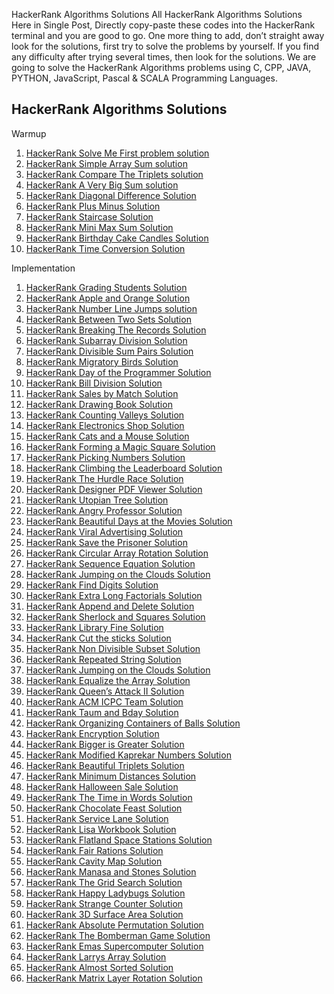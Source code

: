 HackerRank Algorithms Solutions
All HackerRank Algorithms Solutions Here in Single Post, Directly copy-paste these codes into the HackerRank terminal and you are good to go.
One more thing to add, don’t straight away look for the solutions, first try to solve the problems by yourself. If you find any difficulty after trying several times, then look for the solutions. We are going to solve the HackerRank Algorithms problems using C, CPP, JAVA, PYTHON, JavaScript, Pascal & SCALA Programming Languages.

<h2>HackerRank Algorithms Solutions</h2>

Warmup
<ol><li><a href="https://www.chase2learn.com/hackerrank-solve-me-first-problem-solution/">HackerRank Solve Me First problem solution</a></li><li><a href="https://www.chase2learn.com/hackerrank-simple-array-sum-solution/">HackerRank Simple Array Sum solution</a></li><li><a href="https://www.chase2learn.com/hackerrank-compare-the-triplets-solution/">HackerRank Compare The Triplets solution</a></li><li><a href="https://www.chase2learn.com/hackerrank-a-very-big-sum-solution/">HackerRank A Very Big Sum solution</a></li><li><a href="https://www.chase2learn.com/hackerrank-diagonal-difference-solution/">HackerRank Diagonal Difference Solution</a></li><li><a href="https://www.chase2learn.com/hackerrank-plus-minus-solution/">HackerRank Plus Minus Solution</a></li><li><a href="https://www.chase2learn.com/hackerrank-staircase-solution/">HackerRank Staircase Solution</a></li><li><a href="https://www.chase2learn.com/hackerrank-mini-max-sum-solution/">HackerRank Mini Max Sum Solution</a></li><li><a href="https://www.chase2learn.com/hackerrank-birthday-cake-candles-solution/">HackerRank Birthday Cake Candles Solution</a></li><li><a href="https://www.chase2learn.com/hackerrank-time-conversion-solution/">HackerRank Time Conversion Solution</a></li></ol>

Implementation
<ol><li><a href="https://www.chase2learn.com/hackerrank-grading-students-solution/">HackerRank Grading Students Solution</a></li><li><a href="https://www.chase2learn.com/hackerrank-apple-and-orange-solution/">HackerRank Apple and Orange Solution</a></li><li><a href="https://www.chase2learn.com/hackerrank-number-line-jumps-solution/">HackerRank Number Line Jumps solution</a></li><li><a href="https://www.chase2learn.com/hackerrank-between-two-sets-solution/">HackerRank Between Two Sets Solution</a></li><li><a href="https://www.chase2learn.com/hackerrank-breaking-the-records-solution/">HackerRank Breaking The Records Solution</a></li><li><a href="https://www.chase2learn.com/hackerrank-subarray-division-solution/">HackerRank Subarray Division Solution</a></li><li><a href="https://www.chase2learn.com/hackerrank-divisible-sum-pairs-solution/">HackerRank Divisible Sum Pairs Solution</a></li><li><a href="https://www.chase2learn.com/hackerrank-migratory-birds-solution/">HackerRank Migratory Birds Solution</a></li><li><a href="https://www.chase2learn.com/hackerrank-day-of-the-programmer-solution/">HackerRank Day of the Programmer Solution</a></li><li><a href="https://www.chase2learn.com/hackerrank-bill-division-solution/">HackerRank Bill Division Solution</a></li><li><a href="https://www.chase2learn.com/hackerrank-sales-by-match-solution/">HackerRank Sales by Match Solution</a></li><li><a href="https://www.chase2learn.com/hackerrank-drawing-book-solution/">HackerRank Drawing Book Solution</a></li><li><a href="https://www.chase2learn.com/hackerrank-counting-valleys-solution/">HackerRank Counting Valleys Solution</a></li><li><a href="https://www.chase2learn.com/hackerrank-electronics-shop-solution/">HackerRank Electronics Shop Solution</a></li><li><a href="https://www.chase2learn.com/hackerrank-cats-and-a-mouse-solution/">HackerRank Cats and a Mouse Solution</a></li><li><a href="https://www.chase2learn.com/hackerrank-forming-a-magic-square-solution/">HackerRank Forming a Magic Square Solution</a></li><li><a href="https://www.chase2learn.com/hackerrank-picking-numbers-solution/">HackerRank Picking Numbers Solution</a></li><li><a href="https://www.chase2learn.com/hackerrank-climbing-the-leaderboard-solution/">HackerRank Climbing the Leaderboard Solution</a></li><li><a href="https://www.chase2learn.com/hackerrank-the-hurdle-race-solution/">HackerRank The Hurdle Race Solution</a></li><li><a href="https://www.chase2learn.com/hackerrank-designer-pdf-viewer-solution/">HackerRank Designer PDF Viewer Solution</a></li><li><a href="https://www.chase2learn.com/hackerrank-utopian-tree-solution/">HackerRank Utopian Tree Solution</a></li><li><a href="https://www.chase2learn.com/hackerrank-angry-professor-solution/">HackerRank Angry Professor Solution</a></li><li><a href="https://www.chase2learn.com/hackerrank-beautiful-days-at-the-movies-solution/">HackerRank Beautiful Days at the Movies Solution</a></li><li><a href="https://www.chase2learn.com/hackerrank-viral-advertising-solution/">HackerRank Viral Advertising Solution</a></li><li><a href="https://www.chase2learn.com/hackerrank-save-the-prisoner-solution/">HackerRank Save the Prisoner Solution</a></li><li><a href="https://www.chase2learn.com/hackerrank-circular-array-rotation-solution/">HackerRank Circular Array Rotation Solution</a></li><li><a href="https://www.chase2learn.com/hackerrank-sequence-equation-solution/">HackerRank Sequence Equation Solution</a></li><li><a href="https://www.chase2learn.com/hackerrank-jumping-on-the-clouds-solution/">HackerRank Jumping on the Clouds Solution</a></li><li><a href="https://www.chase2learn.com/hackerrank-find-digits-solution/">HackerRank Find Digits Solution</a></li><li><a href="https://www.chase2learn.com/hackerrank-extra-long-factorials-solution/">HackerRank Extra Long Factorials Solution</a></li><li><a href="https://www.chase2learn.com/hackerrank-append-and-delete-solution/">HackerRank Append and Delete Solution</a></li><li><a href="https://www.chase2learn.com/hackerrank-sherlock-and-squares-solution/">HackerRank Sherlock and Squares Solution</a></li><li><a href="https://www.chase2learn.com/hackerrank-library-fine-solution/">HackerRank Library Fine Solution</a></li><li><a href="https://www.chase2learn.com/hackerrank-cut-the-sticks-solution/">HackerRank Cut the sticks Solution</a></li><li><a href="https://www.chase2learn.com/hackerrank-non-divisible-subset-solution/">HackerRank Non Divisible Subset Solution</a></li><li><a href="https://www.chase2learn.com/hackerrank-repeated-string-solution/">HackerRank Repeated String Solution</a></li><li><a href="https://www.chase2learn.com/hackerrank-jumping-on-the-clouds-solution/">HackerRank Jumping on the Clouds Solution</a></li><li><a href="https://www.chase2learn.com/hackerrank-equalize-the-array-solution/">HackerRank Equalize the Array Solution</a></li><li><a href="https://www.chase2learn.com/hackerrank-queens-attack-ii-solution/">HackerRank Queen’s Attack II Solution</a></li><li><a href="https://www.chase2learn.com/hackerrank-acm-icpc-team-solution/">HackerRank ACM ICPC Team Solution</a></li><li><a href="https://www.chase2learn.com/hackerrank-taum-and-bday-solution/">HackerRank Taum and Bday Solution</a></li><li><a href="https://www.chase2learn.com/hackerrank-organizing-containers-of-balls-solution/">HackerRank Organizing Containers of Balls Solution</a></li><li><a href="https://www.chase2learn.com/hackerrank-encryption-solution/">HackerRank Encryption Solution</a></li><li><a href="https://www.chase2learn.com/hackerrank-bigger-is-greater-solution/">HackerRank Bigger is Greater Solution</a></li><li><a href="https://www.chase2learn.com/hackerrank-modified-kaprekar-numbers-solution/">HackerRank Modified Kaprekar Numbers Solution</a></li><li><a href="https://www.chase2learn.com/hackerrank-beautiful-triplets-solution/">HackerRank Beautiful Triplets Solution</a></li><li><a href="https://www.chase2learn.com/hackerrank-minimum-distances-solution/">HackerRank Minimum Distances Solution</a></li><li><a href="https://www.chase2learn.com/hackerrank-halloween-sale-solution/">HackerRank Halloween Sale Solution</a></li><li><a href="https://www.chase2learn.com/hackerrank-the-time-in-words-solution/">HackerRank The Time in Words Solution</a></li><li><a href="https://www.chase2learn.com/hackerrank-chocolate-feast-solution/">HackerRank Chocolate Feast Solution</a></li><li><a href="https://www.chase2learn.com/hackerrank-service-lane-solution/">HackerRank Service Lane Solution</a></li><li><a href="https://www.chase2learn.com/hackerrank-lisa-workbook-solution/">HackerRank Lisa Workbook Solution</a></li><li><a href="https://www.chase2learn.com/wp-admin/post.php?post=38360&amp;action=edit">HackerRank Flatland Space Stations Solution</a></li><li><a href="https://www.chase2learn.com/hackerrank-fair-rations-solution/">HackerRank Fair Rations Solution</a></li><li><a href="https://www.chase2learn.com/hackerrank-cavity-map-solution/">HackerRank Cavity Map Solution</a></li><li><a href="https://www.chase2learn.com/hackerrank-manasa-and-stones-solution/">HackerRank Manasa and Stones Solution</a></li><li><a href="https://www.chase2learn.com/hackerrank-the-grid-search-solution/">HackerRank The Grid Search Solution</a></li><li><a href="https://www.chase2learn.com/hackerrank-happy-ladybugs-solution/">HackerRank Happy Ladybugs Solution</a></li><li><a href="https://www.chase2learn.com/hackerrank-strange-counter-solution/">HackerRank Strange Counter Solution</a></li><li><a href="https://www.chase2learn.com/hackerrank-3d-surface-area-solution/">HackerRank 3D Surface Area Solution</a></li><li><a href="https://www.chase2learn.com/hackerrank-absolute-permutation-solution/">HackerRank Absolute Permutation Solution</a></li><li><a href="https://www.chase2learn.com/hackerrank-the-bomberman-game-solution/">HackerRank The Bomberman Game Solution</a></li><li><a href="https://www.chase2learn.com/hackerrank-emas-supercomputer-solution/">HackerRank Emas Supercomputer Solution</a></li><li><a href="https://www.chase2learn.com/hackerrank-larrys-array-solution/">HackerRank Larrys Array Solution</a></li><li><a href="https://www.chase2learn.com/hackerrank-almost-sorted-solution/">HackerRank Almost Sorted Solution</a></li><li><a href="https://www.chase2learn.com/hackerrank-matrix-layer-rotation-solution/">HackerRank Matrix Layer Rotation Solution</a></li></ol>
